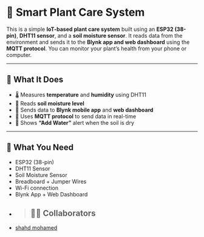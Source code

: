 # 🌿 Smart Plant Care System

This is a simple **IoT-based plant care system** built using an **ESP32 (38-pin)**, **DHT11 sensor**, and a **soil moisture sensor**. It reads data from the environment and sends it to the **Blynk app and web dashboard** using the **MQTT protocol**. You can monitor your plant’s health from your phone or computer.

---

## 🔧 What It Does

- 🌡️ Measures **temperature** and **humidity** using DHT11
- 🌱 Reads **soil moisture level**
- 📲 Sends data to **Blynk mobile app** and **web dashboard**
- 📡 Uses **MQTT protocol** to send data in real-time
- 🚨 Shows **“Add Water”** alert when the soil is dry

---

## 🧰 What You Need

- ESP32 (38-pin)
- DHT11 Sensor
- Soil Moisture Sensor
- Breadboard + Jumper Wires
- Wi-Fi connection
- Blynk App + Web Dashboard
- > ## 👨‍💻 Collaborators
- [shahd mohamed](https://github.com/salmafayed7)
